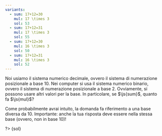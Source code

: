 ```yaml
---
variants:
  - sum: 17+12=30
    mul: 17 \times 3
    sol: 53
  - sum: 17+12=31
    mul: 17 \times 3
    sol: 55
  - sum: 17+12=30
    mul: 16 \times 3
    sol: 50
  - sum: 17+12=31
    mul: 16 \times 3
    sol: 52
---
```


Noi usiamo il sistema numerico decimale, ovvero il sistema di numerazione posizionale a base 10. Nei computer si usa il sistema numerico binario, ovvero il sistema di numerazione posizionale a base 2. Ovviamente, si possono usare altri valori per la base. In particolare, se $\js{sum}$, quanto fa $\js{mul}$?

Come probabilmente avrai intuito, la domanda fa riferimento a una base diversa da 10. Importante: anche la tua risposta deve essere nella stessa base (ovvero, non in base 10)!

?> {sol}
